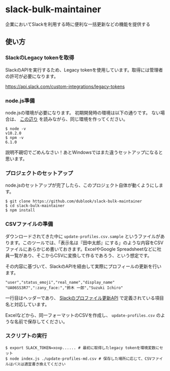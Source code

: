 # slack-bulk-maintainer
企業においてSlackを利用する時に便利な一括更新などの機能を提供する

## 使い方
### SlackのLegacy tokenを取得
SlackのAPIを実行するため、Legacy tokenを使用しています。取得には管理者の許可が必要になります。

https://api.slack.com/custom-integrations/legacy-tokens

### node.js準備
node.jsの環境が必要になります。
初期開発時の環境は以下の通りです。
ない場合は、 [この辺り](https://qiita.com/akakuro43/items/600e7e4695588ab2958d) を読みながら、同じ環境を作ってください。
```
$ node -v
v10.2.0
$ npm -v
6.1.0
```

説明不親切でごめんなさい！あとWindowsではまた違うセットアップになると思います。

### プロジェクトのセットアップ
node.jsのセットアップが完了したら、このプロジェクト自体が動くようにします。

```
$ git clone https://github.com/dublook/slack-bulk-maintainer
$ cd slack-bulk-maintainer
$ npm install
```

### CSVファイルの準備
ダウンロードされてきた中に `update-profiles.csv.sample` というファイルがあります。このツールでは、「表示名は『田中太郎』にする」のような内容をCSVファイルにあらかじめ書いておきます。ExcelやGoogle Spreadsheetなどに社員一覧があり、そこからCSVに変換して作るであろう、という想定です。

その内容に基づいて、SlackのAPIを経由して実際にプロフィールの更新を行います。


```
"user","status_emoji","real_name","display_name"
"UA06SS3R7",":zany_face:","鈴木 一郎","Suzuki Ichiro"
```

一行目はヘッダーであり、 [Slackのプロファイル更新API](https://api.slack.com/methods/users.profile.set) で定義されている項目名と対応しています。

Excelなどから、同一フォーマットのCSVを作成し、 `update-profiles.csv` のような名前で保存してください。

### スクリプトの実行
```
$ export SLACK_TOKEN=xoxp...... # 最初に取得したlegacy tokenを環境変数にセット
$ node index.js ./update-profiles-md.csv # 保存した場所に応じて、CSVファイルはパスは適宜書き換えてください
```